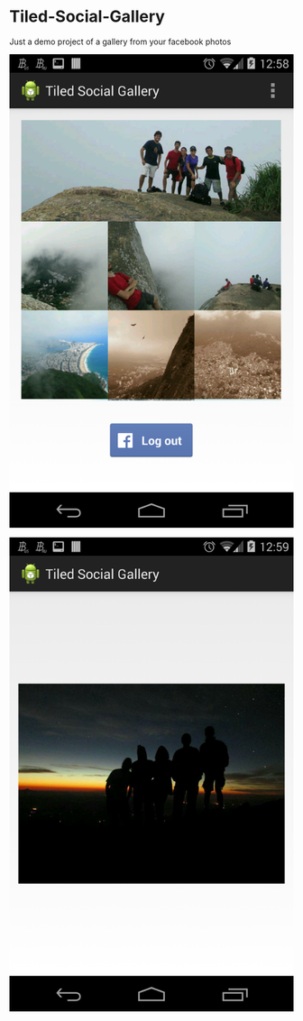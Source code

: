 Tiled-Social-Gallery
====================

Just a demo project of a gallery from your facebook photos

![Screenshots](imgs/SocialGallery.png "Screenshot of the gallery")

![Screenshots](imgs/SocialGallery2.png "Screenshot of the detail view")
